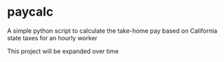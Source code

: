 # paycalc
A simple python script to calculate the take-home pay based on California state taxes for an hourly worker

This project will be expanded over time
